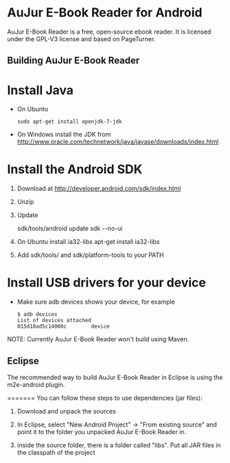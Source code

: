 AuJur E-Book Reader for Android
========================================================

AuJur E-Book Reader is a free, open-source ebook reader. It is licensed under the GPL-V3 license and based on PageTurner.


Building AuJur E-Book Reader
------------------------------

# Install Java
*   On Ubuntu

        sudo apt-get install openjdk-7-jdk
*   On Windows install the JDK from http://www.oracle.com/technetwork/java/javase/downloads/index.html

# Install the Android SDK 

1.   Download at http://developer.android.com/sdk/index.html
2.   Unzip
3.   Update 

        sdk/tools/android update sdk --no-ui

4. On Ubuntu install ia32-libs
        apt-get install ia32-libs

5. Add sdk/tools/ and sdk/platform-tools to your PATH

# Install USB drivers for your device

*   Make sure adb devices shows your device, for example

        $ adb devices
        List of devices attached 
        015d18ad5c14000c        device

NOTE: Currently AuJur E-Book Reader won't build using Maven.

Eclipse
-------

The recommended way to build AuJur E-Book Reader in Eclipse is using the m2e-android plugin.

=======
You can follow these steps to use dependencies (jar files):

1.   Download and unpack the sources        

2.   In Eclipse, select "New Android Project" -> "From existing source" and
     point it to the folder you unpacked AuJur E-Book Reader in.

3.   inside the source folder, there is a folder called "libs". Put all JAR files in the classpath of the project


